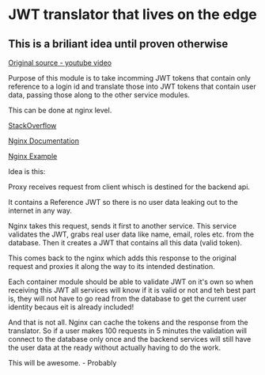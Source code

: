 # JWT translator that lives on the edge

## This is a briliant idea until proven otherwise

[Original source - youtube video](https://www.youtube.com/watch?v=BdKmZ7mPNns&list=WL&index=4&t=0s)

Purpose of this module is to take incomming JWT tokens that contain only reference to a login id and translate those into JWT tokens that contain user data, passing those along to the other service modules.

This can be done at nginx level.

[StackOverflow](https://stackoverflow.com/questions/32778839/how-do-i-make-web-service-calls-within-nginx)

[Nginx Documentation](https://www.nginx.com/blog/validating-oauth-2-0-access-tokens-nginx/)

[Nginx Example](https://github.com/nginxinc/NGINX-Demos/blob/master/oauth2-token-introspection-oss/frontend.conf)

Idea is this:

Proxy receives request from client whisch is destined for the backend api. 

It contains a Reference JWT so there is no user data leaking out to the internet in any way.

Nginx takes this request, sends it first to another service. This service validates the JWT, grabs real user data like name, email, roles etc. from the database. Then it creates a JWT that contains all this data (valid token).

This comes back to the nginx which adds this response to the original request and proxies it along the way to its intended destination.

Each container module should be able to validate JWT on it's own so when receiving this JWT all services will know if it is valid or not and teh best part is, they will not have to go read from the database to get the current user identity becaus eit is already included!

And that is not all. Nginx can cache the tokens and the response from the translator. So if a user makes 100 requests in 5 minutes the validation will connect to the database only once and the backend services will still have the user data at the ready without actually having to do the work.

This will be awesome. - Probably
